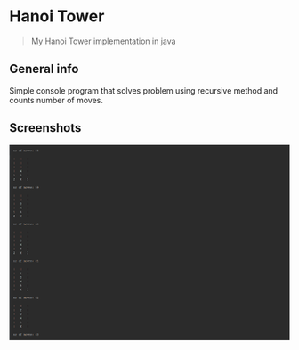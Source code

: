 # Hanoi Tower
> My Hanoi Tower implementation in java
## General info
Simple console program that solves problem using recursive method and counts number of moves.
## Screenshots
![hanoi](img/hanoi.png) 